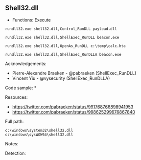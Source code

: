 ## Shell32.dll

* Functions: Execute

```
rundll32.exe shell32.dll,Control_RunDLL payload.dll    

rundll32.exe shell32.dll,ShellExec_RunDLL beacon.exe    

rundll32.exe shell32.dll,OpenAs_RunDLL c:\temp\calc.hta   

rundll32.exe shell32.dll,ShellExec_RunDLLA beacon.exe   
```

Acknowledgements:
* Pierre-Alexandre Braeken - @pabraeken (ShellExec_RunDLL)   
* Vincent Yiu - @vysecurity (ShellExec_RunDLLA)   

Code sample:
* 

Resources:
* https://twitter.com/pabraeken/status/991768766898941953
* https://twitter.com/pabraeken/status/998625299976867840

Full path:
```
c:\windows\system32\shell32.dll
c:\windows\sysWOW64\shell32.dll
```

Notes:



Detection:
